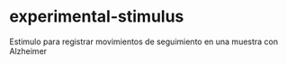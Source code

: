 # experimental-stimulus
Estimulo para registrar movimientos de seguimiento en una muestra con Alzheimer
